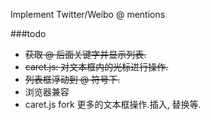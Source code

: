 Implement Twitter/Weibo @ mentions

###todo
* <del>获取 @ 后面关键字并显示列表.</del>
* <del>caret.js: 对文本框内的光标进行操作.</del>
* <del>列表框浮动到 @ 符号下.</del>
* 浏览器兼容
* caret.js fork
    更多的文本框操作.插入, 替换等.
